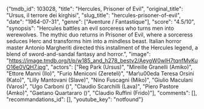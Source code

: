 {"tmdb_id": 103028, "title": "Hercules, Prisoner of Evil", "original_title": "Ursus, il terrore dei kirghisi", "slug_title": "hercules-prisoner-of-evil", "date": "1964-07-31", "genre": ["Aventure / Fantastique"], "score": "4.5/10", "synopsis": "Hercules battles an evil sorceress who turns men into werewolves. The mythic duo returns in Prisoner of Evil, where a sorceress seduces Herc and transforms him into a mindless beast. Italian horror master Antonio Margheriti directed this installment of the Hercules legend, a blend of sword-and-sandal fantasy and horror.", "image": "https://image.tmdb.org/t/p/w185_and_h278_bestv2/AeygW0wlH7tqnfMvKuO16e0VQH7.jpg", "actors": ["Reg Park (Ursus)", "Mireille Granelli (Amiko)", "Ettore Manni (Ilo)", "Furio Meniconi (Zereteli)", "Mar\u00eda Teresa Orsini (Kato)", "Lilly Mantovani (Slave)", "Nino Fuscagni (Miko)", "Giulio Maculani (Varos)", "Ugo Carboni ()", "Claudio Scarchilli (Lava)", "Piero Pastore (Amko)", "Gaetano Quartararo ()", "Claudio Ruffini (Frido)"], "comments": [], "recommandations_id": [], "youtube_key": "notfound"}